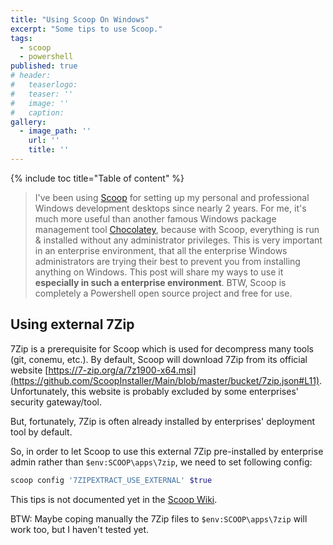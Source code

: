 ```yaml
---
title: "Using Scoop On Windows"
excerpt: "Some tips to use Scoop."
tags:
  - scoop
  - powershell
published: true
# header:
#   teaserlogo:
#   teaser: ''
#   image: ''
#   caption:
gallery:
  - image_path: ''
    url: ''
    title: ''
---
```


{% include toc title="Table of content" %}

> I've been using [Scoop](https://github.com/lukesampson/scoop) for setting up my personal and professional Windows development desktops since nearly 2 years.
For me, it's much more useful than another famous Windows package management tool [Chocolatey](https://github.com/lukesampson/scoop/wiki/Chocolatey-Comparison), because with Scoop, everything is run & installed without any administrator privileges.
This is very important in an enterprise environment, that all the enterprise Windows administrators are trying their best to prevent you from installing anything on Windows. This post will share my ways to use it **especially in such a enterprise environment**. BTW, Scoop is completely a Powershell open source project and free for use.

## Using external 7Zip

7Zip is a prerequisite for Scoop which is used for decompress many tools (git, conemu, etc.).
By default, Scoop will download 7Zip from its official website [https://7-zip.org/a/7z1900-x64.msi](https://github.com/ScoopInstaller/Main/blob/master/bucket/7zip.json#L11).
Unfortunately, this website is probably excluded by some enterprises' security gateway/tool.

But, fortunately, 7Zip is often already installed by enterprises' deployment tool by default.

So, in order to let Scoop to use this external 7Zip pre-installed by enterprise admin rather than `$env:SCOOP\apps\7zip`, we need to set following config:

```powershell
scoop config '7ZIPEXTRACT_USE_EXTERNAL' $true
```

This tips is not documented yet in the [Scoop Wiki](https://github.com/lukesampson/scoop/wiki).

BTW: Maybe coping manually the 7Zip files to `$env:SCOOP\apps\7zip` will work too, but I haven't tested yet.
